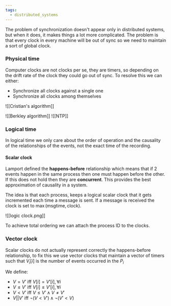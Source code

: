 ```yaml
---
tags:
  - distributed_systems
---
```

The problem of synchronization doesn't appear only in distributed systems, but when it does, it makes things a lot more complicated. The problem is that every clock in every machine will be out of sync so we need to maintain a sort of global clock.
### Physical time

Computer clocks are not clocks per se, they are timers, so depending on the drift rate of the clock they could go out of sync. To resolve this we can either:
- Synchronize all clocks against a single one
- Synchronize all clocks among themselves

![[Cristian's algorithm]]

![[Berkley algorithm]]
![[NTP]]
### Logical time

In logical time we only care about the order of operation and the causality of the relationships of the events, not the exact time of the recording. 
#### Scalar clock

Lamport defined the **happens-before** relationship which means that if 2 events happen in the same process then one must happen before the other. If this does not hold then they are **concurrent**. This provides the best approximation of causality in a system.

The idea is that each process, keeps a logical scalar clock that it gets incremented each time a message is sent. If a message is received the clock is set to $\max(\text{msgtime}, \text{clock})$. 

![[logic clock.png]]

To achieve total ordering we can attach the process ID to the clocks.
### Vector clock

Scalar clocks do not actually represent correctly the happens-before relationship, to fix this we use vector clocks that maintain a vector of timers such that $V_{i}[i]$ is the number of events occurred in the $P_{i}$

We define:
- $V=V'$ iff $V[i] = V'[i],  \forall {i}  {}$ 
- $V\leq V'$ iff $V[i] \leq V'[i],  \forall {i}  {}$ 
- $V<V'$ iff $V \leq V' \land  V \neq V'$ 
- $V || V'$ iff $\lnot(V < V') \land \lnot(V'<V)$ 

